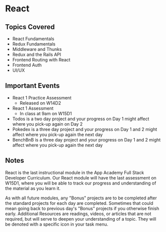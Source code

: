 # React

## Topics Covered

- React Fundamentals
- Redux Fundamentals
- Middleware and Thunks
- Redux and the Rails API
- Frontend Routing with React
- Frontend Auth
- UI/UX

## Important Events

- React 1 Practice Assessment
  - Released on W14D2
- React 1 Assessment
  - In class at 9am on W15D1
- Todos is a two day project and your progress on Day 1 might affect where you
  pick-up again on Day 2
- Pokedex is a three day project and your progress on Day 1 and 2 might affect
  where you pick-up again the next day
- BenchBnB is a three day project and your progress on Day 1 and 2 might affect
  where you pick-up again the next day

## Notes

React is the last instructional module in the App Academy Full Stack Developer
Curriculum. Our React module will have the last assessment on W15D1, where you
will be able to track our progress and understanding of the material as you
learn it.

As with all future modules, any "Bonus" projects are to be completed after the
standard projects for each day are completed. Sometimes that could mean going
back to previous day's "Bonus" projects if you otherwise finish early.
Additional Resources are readings, videos, or articles that are not required,
but will serve to deepen your understanding of a topic. They will be denoted
with a specific icon in your task menu.
